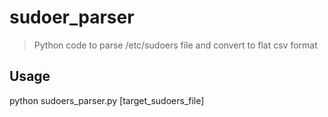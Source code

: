 # sudoer_parser
> Python code to parse /etc/sudoers file and convert to flat csv format 
## Usage
  python sudoers_parser.py [target_sudoers_file] 

